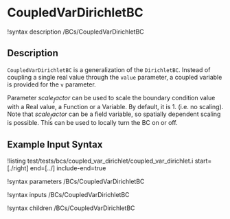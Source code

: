 # CoupledVarDirichletBC

!syntax description /BCs/CoupledVarDirichletBC

## Description

`CoupledVarDirichletBC` is a generalization of the `DirichletBC`. Instead of
coupling a single real value through the `value` parameter, a coupled variable
is provided for the `v` parameter.

Parameter $scale_factor$ can be used to scale the boundary condition value with a Real value, a Function or a Variable. By default, it is $1.$ (i.e. no scaling).
Note that $scale_factor$ can be a field variable, so spatially dependent scaling is possible.
This can be used to locally turn the BC on or off.

## Example Input Syntax

!listing test/tests/bcs/coupled_var_dirichlet/coupled_var_dirichlet.i start=[./right] end=[../] include-end=true

!syntax parameters /BCs/CoupledVarDirichletBC

!syntax inputs /BCs/CoupledVarDirichletBC

!syntax children /BCs/CoupledVarDirichletBC
